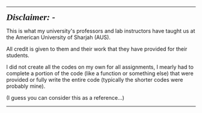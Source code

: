 -----------------------------------------------------------------------------------------------------------------------------------------------------------------------------------------------------------------------

<b style="font-size:24; font-family:tahoma;">*Disclaimer: -*</b>

This is what my university's professors and lab instructors have taught us at the American University of Sharjah (AUS).

All credit is given to them and their work that they have provided for their students.

I did not create all the codes on my own for all assignments, I mearly had to complete a portion of the code (like a function or something else) that were provided or fully write the entire code (typically the shorter codes were probably mine).

(I guess you can consider this as a reference...)

-----------------------------------------------------------------------------------------------------------------------------------------------------------------------------------------------------------------------
